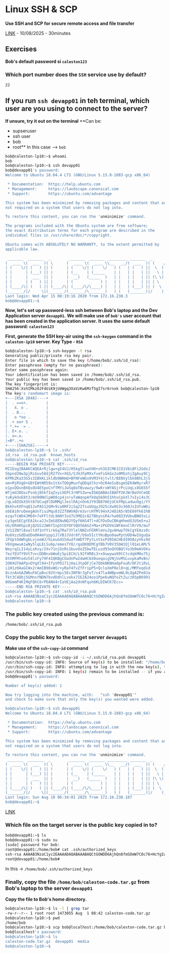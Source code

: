 # Linux SSH & SCP
**Use SSH and SCP for secure remote access and file transfer**

[LINK](https://studio.kodekloud.com/labs/linux/linux-ssh-scp) - 10/08/2025 - 30minutes
## Exercises
**Bob's default password si `caleston123`**
### Which port number does the `SSH` service use by default?
```bash
22
```

## If you run `ssh devapp01` in teh terminal, which user are you using to connect to the server?
**If unsure, try it out on the terminal**
**Can be:
- supseruser
- ssh user
- bob
- root**
In this case --> `bob`
```bash
bob@caleston-lp10:~$ whoami
bob
bob@caleston-lp10:~$ ssh devapp01
bob@devapp01's password: 
Welcome to Ubuntu 18.04.4 LTS (GNU/Linux 5.15.0-1083-gcp x86_64)

 * Documentation:  https://help.ubuntu.com
 * Management:     https://landscape.canonical.com
 * Support:        https://ubuntu.com/advantage

This system has been minimized by removing packages and content that are
not required on a system that users do not log into.

To restore this content, you can run the 'unminimize' command.

The programs included with the Ubuntu system are free software;
the exact distribution terms for each program are described in the
individual files in /usr/share/doc/*/copyright.

Ubuntu comes with ABSOLUTELY NO WARRANTY, to the extent permitted by
applicable law.

 _______  _______  _        _______  _______ _________ _______  _       
(  ____ \(  ___  )( \      (  ____ \(  ____ \\__   __/(  ___  )( (    /|
| (    \/| (   ) || (      | (    \/| (    \/   ) (   | (   ) ||  \  ( |
| |      | (___) || |      | (__    | (_____    | |   | |   | ||   \ | |
| |      |  ___  || |      |  __)   (_____  )   | |   | |   | || (\ \) |
| |      | (   ) || |      | (            ) |   | |   | |   | || | \   |
| (____/\| )   ( || (____/\| (____/\/\____) |   | |   | (___) || )  \  |
(_______/|/     \|(_______/(_______/\_______)   )_(   (_______)|/    )_)
Last login: Wed Apr 15 08:19:16 2020 from 172.16.238.3
bob@devapp01:~$ 
```

**Now, let's set up password-less ssh between Bob's laptop and the Dev Application server `devapp01`.**
**We will make use of `bob's` user account that has been created in the application server.**
**It uses the same default password: `caleston123`**

**First, generate the SSH key-air using the `ssh-keygen` command in the `caleston-1p10` server.
Key Type - `RSA`**
```bash
bob@caleston-lp10:~$ ssh-keygen -t rsa    
Generating public/private rsa key pair.
Enter file in which to save the key (/home/bob/.ssh/id_rsa): 
Enter passphrase (empty for no passphrase): 
Enter same passphrase again: 
Your identification has been saved in /home/bob/.ssh/id_rsa.
Your public key has been saved in /home/bob/.ssh/id_rsa.pub.
The key fingerprint is:
SHA256:XshIMkzOJFdUiK9jU4Wgq3XaVzKw6Mzf5gI7sr6rnxk bob@caleston-lp10
The key's randomart image is:
+---[RSA 2048]----+
|  . ==o+.        |
|   X. o .        |
|  . B...         |
|   o *oo .       |
|  + oo+ S .      |
| *.+=  = .       |
|. E+.o. .        |
|. o=.o.          |
|=B*..+o          |
+----[SHA256]-----+
bob@caleston-lp10:~$ ls .ssh/
id_rsa  id_rsa.pub  known_hosts
bob@caleston-lp10:~$ cat .ssh/id_rsa
-----BEGIN RSA PRIVATE KEY-----
MIIEogIBAAKCAQEArRjlgw+gI4UJ/H5kg5luwtHO+vh3GICMK1CO1V8i8Fi2GdxJ
5bpnd30w3pjRiGuv58djR27Vx+XGS/SJHJFpMXxfveFiGkGx2o0MGshjZgAuy9Cj
KFMkZKa33G5s3IBkKL1kldb9WHmQ+BFNFeWGs0VM3Y4jtvlt/BENVylbk9BhL3jS
om+MjRVgD+GBtEWtNR59x1tXxTOOgMuvfqDDqdlhz+OcR4eSsBsgmSER4W9yrxR7
e1pxOQvnBXQsOU4E5poCnfTMYiJwSq8oTBvawzy/9wKrxWYASjrPcLUqLs8G655f
WTjmdJDOxcPsnbjB5kfIqZxyiXEPC3rHPSZw+wIDAQABAoIBAFP2KJWrBaVVCeQE
tuKykOxE8t3/mV00NUlpWO8cp4jnruTaWqnpAfkOq569h51hhsCpkXl7xIyi4s3C
/qLx0ZGkX5ht87UCuq9lDUMMglJeslRAjnOn6JY93B87HOjUCkFMpLadwuOgi/YY
BkkhvXXFnqQ1JxPA512GM+9ca0RF2i5q2ZfsuUUqyJO25cXw9G3v360JsIUYuW6i
obEAi0ruQeegAUnTiuiMqu83ZZf8WVADrm3vrcHTMl94nXJ4D2A5rB5E69Yk61hB
ezqvTcWO4JM69+7eFFltUL96NY3sU7U3MQ2c827BbyniR4/ha0Q33VUbuBNO3sLi
Ly3ge5ECgYEA1kcaJJvZmS8ENuNQJYQyf6KG4Tl+dCFDvDuCBKqHhmdOJUSmS+uJ
UG/KR4HSpi8jQ2GSJ2W6fInp5tDYDF5QO56AGZ+Ma+zPGOVm1WFAenClRrV9/muf
jV12ZNYl8xwltdf1nYYirkGq7Rw73YlelNNZxFERRlmVuJgvAHwpTOkCgYEAzs0c
Hu6XzzGdDaUDo0H4mYypp1JlVBJJVdr8f/b9o5IctYKuBpo0awPptUOD4wIUguQa
JFUptOAWhgbLvjoeWJ/hLmuG455dudfnWDT7PytLntSxPd95ACHEdI0OAsyVks9U
V6VgmwuA1wNy5lqLELSu6p/emesTYO//qoDK0EMCgYBb7V0V35bW1Qjl01eLAM/5
Weyrq1LI14yLsKvy/IXv71njOzRs1buvOoZ5bwTELuzd93oQVOBQlYo3b9mAVOXu
7ezfEUfY9VtTvvcDDBnxbWo6j5piECH/L92fHRBi3+x9uwywa99tCtcdqkM0o75j
8thMFMtodv54lzFy79F4IQKBgCOadnPw2dwHC6X0ueqaigVNjUvMSLuvpkaMvBn/
2O0XU7AAPpvOYqXl94+IfyVPD171jHai3tpQFjCe7ObkNKNHa0pFouR/OF2tiRvL
i1H1z0AaGCWx2rAmIB98xWO/+yRaY4fvZfFripP5+QcloXmP0el8+qL/MMfoqdid
8cznAoGAZW6uFACpBxc92Vrmpi5Ev3NFNrJgFof/v47la4WBpvmWL9LQgAZPe0Ja
Tkt3C4Dbj5GMnsYNDN7bvdDdnlLvekx7IEZA24oo1Ppe6uNQYoZtZu/zH3pB6991
8OGmmP4K1MqFQhC6rPDANU4rIaVEjAa2dnNfquh6KLDIWCK7Ecc=
-----END RSA PRIVATE KEY-----
bob@caleston-lp10:~$ cat .ssh/id_rsa.pub 
ssh-rsa AAAAB3NzaC1yc2EAAAADAQABAAABAQCtGOWDD6AjhQn8fmSDmW7C0c76+HcYgIwrUI7VXyLwWLYZ3Enlumd3fTDemNGIa6/nx2NHbtXH5cZL9IkckWkxfF+94WIaQbHajQwayGNmAC7L0KMoUyRkprfcbmzcgGQovWSV1v1YeZD4EU0V5YazRUzdjiO2+W38EQ1XKVuT0GEveNKib4yNFWAP4YG0Ra01Hn3HW1fFM46Ay69+oMOp2WHP45xHh5KwGyCZIRHhb3KvFHt7WnE5C+cFdCw5TgTmmgKd9MxiInBKryhMG9rDPL/3AqvFZgBKOs9wtSouzwbrnl9ZOOZ0kM7Fw+yduMHmR8ipnHKJcQ8Lesc9JnD7 bob@caleston-lp10
bob@caleston-lp10:~$ 
```
### The public key created using the previous command is:
```
/home/bob/.ssh/id_rsa.pub
```

### Copy the public key to the target server `devapp01`
**Make use of the `ssh-copy-id` command**
```bash
bob@caleston-lp10:~$ ssh-copy-id -i ~/.ssh/id_rsa.pub devapp01
/usr/bin/ssh-copy-id: INFO: Source of key(s) to be installed: "/home/bob/.ssh/id_rsa.pub"
/usr/bin/ssh-copy-id: INFO: attempting to log in with the new key(s), to filter out any that are already installed
/usr/bin/ssh-copy-id: INFO: 1 key(s) remain to be installed -- if you are prompted now it is to install the new keys
bob@devapp01's password: 

Number of key(s) added: 1

Now try logging into the machine, with:   "ssh 'devapp01'"
and check to make sure that only the key(s) you wanted were added.

bob@caleston-lp10:~$ ssh devapp01
Welcome to Ubuntu 18.04.4 LTS (GNU/Linux 5.15.0-1083-gcp x86_64)

 * Documentation:  https://help.ubuntu.com
 * Management:     https://landscape.canonical.com
 * Support:        https://ubuntu.com/advantage

This system has been minimized by removing packages and content that are
not required on a system that users do not log into.

To restore this content, you can run the 'unminimize' command.
 _______  _______  _        _______  _______ _________ _______  _       
(  ____ \(  ___  )( \      (  ____ \(  ____ \\__   __/(  ___  )( (    /|
| (    \/| (   ) || (      | (    \/| (    \/   ) (   | (   ) ||  \  ( |
| |      | (___) || |      | (__    | (_____    | |   | |   | ||   \ | |
| |      |  ___  || |      |  __)   (_____  )   | |   | |   | || (\ \) |
| |      | (   ) || |      | (            ) |   | |   | |   | || | \   |
| (____/\| )   ( || (____/\| (____/\/\____) |   | |   | (___) || )  \  |
(_______/|/     \|(_______/(_______/\_______)   )_(   (_______)|/    )_)
Last login: Sun Aug 10 06:34:01 2025 from 172.16.238.187
bob@devapp01:~$ 
```
[LINK](https://www.ssh.com/academy/ssh/copy-id)
### Which file on the target server is the public key copied in to?
```bash
bob@devapp01:~$ ls
bob@devapp01:~$ sudo su
[sudo] password for bob: 
root@devapp01:/home/bob# cat .ssh/authorized_keys 
ssh-rsa AAAAB3NzaC1yc2EAAAADAQABAAABAQCtGOWDD6AjhQn8fmSDmW7C0c76+HcYgIwrUI7VXyLwWLYZ3Enlumd3fTDemNGIa6/nx2NHbtXH5cZL9IkckWkxfF+94WIaQbHajQwayGNmAC7L0KMoUyRkprfcbmzcgGQovWSV1v1YeZD4EU0V5YazRUzdjiO2+W38EQ1XKVuT0GEveNKib4yNFWAP4YG0Ra01Hn3HW1fFM46Ay69+oMOp2WHP45xHh5KwGyCZIRHhb3KvFHt7WnE5C+cFdCw5TgTmmgKd9MxiInBKryhMG9rDPL/3AqvFZgBKOs9wtSouzwbrnl9ZOOZ0kM7Fw+yduMHmR8ipnHKJcQ8Lesc9JnD7 bob@caleston-lp10
root@devapp01:/home/bob#
```
In this -> `/home/bob/.ssh/authorized_keys`

### Finally, copy the file `/home/bob/caleston-code.tar.gz` from Bob's laptop to the server `devapp01`
**Copy the file to Bob's home directory.**
```bash
bob@caleston-lp10:~$ ls -l | grep tar
-rw-r--r-- 1 root root 1473055 Aug  1 08:42 caleston-code.tar.gz
bob@caleston-lp10:~$ pwd
/home/bob
bob@caleston-lp10:~$ scp bob@localhost:/home/bob/caleston-code.tar.gz bob@devapp01:/home/bob/caleston-code.tar.gz 
bob@localhost's password: 
bob@caleston-lp10:~$ ls
caleston-code.tar.gz  devapp01  media
bob@caleston-lp10:~$ 
```

